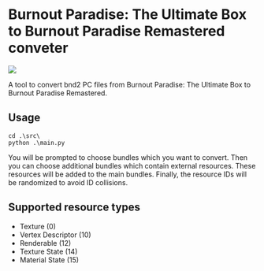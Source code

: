 # Burnout Paradise: The Ultimate Box to Burnout Paradise Remastered conveter

![](https://img.shields.io/badge/python-3670A0?style=for-the-badge&logo=python&logoColor=ffdd54)

A tool to convert bnd2 PC files from Burnout Paradise: The Ultimate Box to Burnout Paradise Remastered.


## Usage
```
cd .\src\
python .\main.py
```
You will be prompted to choose bundles which you want to convert.
Then you can choose additional bundles which contain external resources.
These resources will be added to the main bundles. Finally, the resource IDs will be randomized to avoid ID collisions.

## Supported resource types
- Texture (0)
- Vertex Descriptor (10)
- Renderable (12)
- Texture State (14)
- Material State (15)
